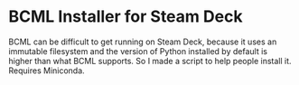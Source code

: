 # BCML Installer for Steam Deck
BCML can be difficult to get running on Steam Deck, because it uses an immutable filesystem and the version of Python installed by default is higher than what BCML supports. So I made a script to help people install it.
Requires Miniconda.
